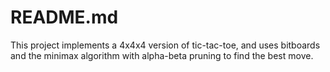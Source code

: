 # README.md
This project implements a 4x4x4 version of tic-tac-toe, and uses bitboards and the minimax algorithm with alpha-beta pruning to find the best move.
